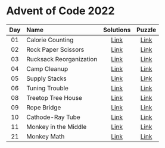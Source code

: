 # Advent of Code 2022


| Day | Name                                                              |         Solutions         |                   Puzzle                    |
|:---:|:------------------------------------------------------------------|:-------------------------:|:-------------------------------------------:|
| 01  | Calorie Counting                                                  | [Link](typescript/day-01) | [Link](http://adventofcode.com/2022/day/1)  |
| 02  | Rock Paper Scissors                                               | [Link](typescript/day-02) | [Link](http://adventofcode.com/2022/day/2)  |
| 03  | Rucksack Reorganization                                           | [Link](typescript/day-03) | [Link](http://adventofcode.com/2022/day/3)  |
| 04  | Camp Cleanup                                                      | [Link](typescript/day-04) | [Link](http://adventofcode.com/2022/day/4)  |
| 05  | Supply Stacks                                                     | [Link](typescript/day-05) | [Link](http://adventofcode.com/2022/day/5)  |
| 06  | Tuning Trouble                                                    | [Link](typescript/day-06) | [Link](http://adventofcode.com/2022/day/6)  |
| 08  | Treetop Tree House                                                | [Link](typescript/day-08) | [Link](http://adventofcode.com/2022/day/8)  |
| 09  | Rope Bridge                                                       | [Link](typescript/day-09) | [Link](http://adventofcode.com/2022/day/9)  |
| 10  | Cathode-Ray Tube                                                  | [Link](typescript/day-10) | [Link](http://adventofcode.com/2022/day/10) |
| 11  | Monkey in the Middle                                              | [Link](typescript/day-11) | [Link](http://adventofcode.com/2022/day/11) |
| 21  | Monkey Math                                                       | [Link](typescript/day-21) | [Link](http://adventofcode.com/2022/day/21) |
